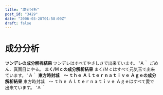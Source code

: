 ```yaml
---
title: "成分分析"
post_id: "3429"
date: "2006-03-28T01:58:00Z"
draft: false
---
```


# 成分分析

**ツンデレの成分解析結果** ツンデレはすべてやさしさで出来ています。 'Ａ｀ ごめん、真面目にやる。 **まく/Ｍｃの成分解析結果** まく/Ｍｃはすべて元気玉で出来ています。 'Ａ｀ **東方時封城　～ ｔｈｅ Ａｌｔｅｒｎａｔｉｖｅ Ａｇｅの成分解析結果** 東方時封城　～ ｔｈｅ Ａｌｔｅｒｎａｔｉｖｅ Ａｇｅはすべて愛で出来ています。 'Ａ｀
